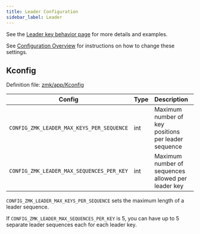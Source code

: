 ```yaml
---
title: Leader Configuration
sidebar_label: Leader
---
```


See the [Leader key behavior page](../keymaps/behaviors/leader-key.md) for more details and examples.

See [Configuration Overview](index.md) for instructions on how to change these settings.

## Kconfig

Definition file: [zmk/app/Kconfig](https://github.com/zmkfirmware/zmk/blob/main/app/Kconfig)

| Config                                    | Type | Description                                         | Default |
| ----------------------------------------- | ---- | --------------------------------------------------- | ------- |
| `CONFIG_ZMK_LEADER_MAX_KEYS_PER_SEQUENCE` | int  | Maximum number of key positions per leader sequence | 4       |
| `CONFIG_ZMK_LEADER_MAX_SEQUENCES_PER_KEY` | int  | Maximum number of sequences allowed per leader key  | 5       |

`CONFIG_ZMK_LEADER_MAX_KEYS_PER_SEQUENCE` sets the maximum length of a leader sequence.

If `CONFIG_ZMK_LEADER_MAX_SEQUENCES_PER_KEY` is 5, you can have up to 5 separate leader sequences each for each leader key.
